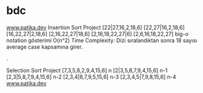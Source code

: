 # bdc
www.patika.dev
Insertion Sort Project
[22|27,16,2,18,6]
[22,27|16,2,18,6]
[16,22,27|2,18,6]
[2,16,22,27|18,6]
[2,16,18,22,27|6]
[2,6,16,18,22,27]
big-o notation gösterimi O(n^2)
Time Complexity: Dizi sıralandıktan sonra 18 sayısı average case kapsamına girer.

.

Selection Sort Project
[7,3,5,8,2,9,4,15,6] n
[2|3,5,8,7,9,4,15,6] n-1
[2,3|5,8,7,9,4,15,6] n-2
[2,3,4|8,7,9,5,15,6] n-3
[2,3,4,5|7,9,8,15,6] n-4
www.patika.dev
